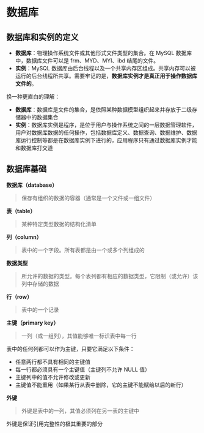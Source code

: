# 数据库

## 数据库和实例的定义

- **数据库**：物理操作系统文件或其他形式文件类型的集合。在 MySQL 数据库中，数据库文件可以是 frm、MYD、MYI、ibd 结尾的文件。
- **实例**：MySQL 数据库由后台线程以及一个共享内存区组成。共享内存可以被运行的后台线程所共享。需要牢记的是，**数据库实例才是真正用于操作数据库文件的**。

换一种更直白的理解：

- **数据库**：数据库是文件的集合，是依照某种数据模型组织起来并存放于二级存储器中的数据集合
- **实例**：数据库实例是程序，是位于用户与操作系统之间的一层数据管理软件，用户对数据库数据的任何操作，包括数据库定义、数据查询、数据维护、数据库运行控制等都是在数据库实例下进行的，应用程序只有通过数据库实例才能和数据库打交道

## 数据库基础

**数据库（database）**

> 保存有组织的数据的容器（通常是一个文件或一组文件）

**表（table）**

> 某种特定类型数据的结构化清单

**列（column）**

> 表中的一个字段。所有表都是由一个或多个列组成的

**数据类型**

> 所允许的数据的类型。每个表列都有相应的数据类型，它限制（或允许）该列中存储的数据

**行（row）**

> 表中的一个记录

**主键（primary key）**

> 一列（或一组列），其值能够唯一标识表中每一行

表中的任何列都可以作为主键，只要它满足以下条件：

- 任意两行都不具有相同的主键值
- 每一行都必须具有一个主键值（主键列不允许 NULL 值）
- 主键列中的值不允许修改或更新
- 主键值不能重用（如果某行从表中删除，它的主键不能赋给以后的新行）

**外键**

> 外键是表中的一列，其值必须列在另一表的主键中

外键是保证引用完整性的极其重要的部分
